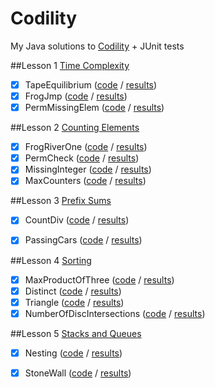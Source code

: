 Codility
========

My Java solutions to [Codility](https://codility.com/programmers/lessons/) + JUnit tests

##Lesson 1 [Time Complexity](https://codility.com/programmers/lessons/1)
- [x] TapeEquilibrium ([code](https://github.com/adrian-macuc/Codility/blob/master/src/main/lessons/lesson_1/TapeEquilibrium.java) / [results](https://codility.com/demo/results/trainingX342BM-F9V/))
- [x] FrogJmp ([code](https://github.com/adrian-macuc/Codility/blob/master/src/main/lessons/lesson_1/FrogImp.java) / [results](https://codility.com/demo/results/trainingCFJQ52-5A2/))
- [x] PermMissingElem ([code](https://github.com/adrian-macuc/Codility/blob/master/src/main/lessons/lesson_1/PermMissingElem.java) / [results](https://codility.com/demo/results/trainingARPX5F-DSF/))

##Lesson 2 [Counting Elements](https://codility.com/programmers/lessons/2)
- [x] FrogRiverOne ([code](https://github.com/adrian-macuc/Codility/blob/master/src/main/lessons/lesson_2/FrogRiverOne.java) / [results](https://codility.com/demo/results/trainingNFUU2R-5FD/))
- [x] PermCheck ([code](https://github.com/adrian-macuc/Codility/blob/master/src/main/lessons/lesson_2/PermCheck.java) / [results](https://codility.com/demo/results/training964975-C5D/))
- [x] MissingInteger ([code](https://github.com/adrian-macuc/Codility/blob/master/src/main/lessons/lesson_2/MissingInteger.java) / [results](https://codility.com/demo/results/trainingVJCUUV-8SZ/))
- [x] MaxCounters ([code](https://github.com/adrian-macuc/Codility/blob/master/src/main/lessons/lesson_2/MaxCounters.java) / [results](https://codility.com/demo/results/training68AZGX-KVR/))

##Lesson 3 [Prefix Sums](https://codility.com/programmers/lessons/3)
- [x] CountDiv ([code](https://github.com/adrian-macuc/Codility/blob/master/src/main/lessons/lesson_3/CountDiv.java) / [results](https://codility.com/demo/results/trainingU2JCAR-4CD/))
- [x] PassingCars ([code](https://github.com/adrian-macuc/Codility/blob/master/src/main/lessons/lesson_3/PassingCars.java) / [results](https://codility.com/demo/results/training4Z7RJV-VVZ/))


##Lesson 4 [Sorting](https://codility.com/programmers/lessons/4)
- [x] MaxProductOfThree ([code](https://github.com/adrian-macuc/Codility/blob/master/src/main/lessons/lesson_4/MaxProductOfThree.java) / [results](https://codility.com/demo/results/trainingQTE9KR-8SR/))
- [x] Distinct ([code](https://github.com/adrian-macuc/Codility/blob/master/src/main/lessons/lesson_4/Distinct.java) / [results](https://codility.com/demo/results/training3SQKH6-64N/))
- [x] Triangle ([code](https://github.com/adrian-macuc/Codility/blob/master/src/main/lessons/lesson_4/Triangle.java) / [results](https://codility.com/demo/results/trainingMWK7ZW-T63/))
- [x] NumberOfDiscIntersections ([code](https://github.com/adrian-macuc/Codility/blob/master/src/main/lessons/lesson_4/NumberOfDiscIntersections.java) / [results](https://codility.com/demo/results/trainingHZ7Q9D-RSV/))

##Lesson 5 [Stacks and Queues](https://codility.com/programmers/lessons/5)
- [x] Nesting ([code](https://github.com/adrian-macuc/Codility/blob/master/src/main/lessons/lesson_5/Nesting.java) / [results](https://codility.com/demo/results/trainingXFZGB9-RF2/))
- [x] StoneWall ([code](https://github.com/adrian-macuc/Codility/blob/master/src/main/lessons/lesson_5/StoneWall.java) / [results](https://codility.com/demo/results/training82TM2T-HBT/))


